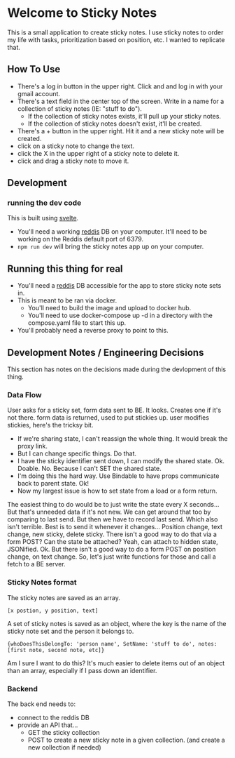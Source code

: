 # Welcome to Sticky Notes

This is a small application to create sticky notes. 
I use sticky notes to order my life with tasks, prioritization based on position, etc.
I wanted to replicate that. 

## How To Use

* There's a log in button in the upper right. Click and and log in with your gmail account. 
* There's a text field in the center top of the screen. Write in a name for a collection of sticky notes (IE: "stuff to do"). 
    * If the collection of sticky notes exists, it'll pull up your sticky notes. 
    * If the collection of sticky notes doesn't exist, it'll be created. 
* There's a + button in the upper right. Hit it and a new sticky note will be created.
* click on a sticky note to change the text.
* click the X in the upper right of a sticky note to delete it. 
* click and drag a sticky note to move it. 

## Development

### running the dev code

This is built using [svelte](https://svelte.dev/). 

* You'll need a working [reddis](https://redis.io/) DB on your computer. It'll need to be working on the Reddis default port of 6379. 
* `npm run dev` will bring the sticky notes app up on your computer. 


## Running this thing for real

* You'll need a [reddis](https://redis.io/) DB accessible for the app to store sticky note sets in.
* This is meant to be ran via docker. 
    * You'll need to build the image and upload to docker hub. 
    * You'll need to use docker-compose up -d in a directory with the compose.yaml file to start this up. 
* You'll probably need a reverse proxy to point to this. 


## Development Notes / Engineering Decisions

This section has notes on the decisions made during the devlopment of this thing. 


### Data Flow

User asks for a sticky set, form data sent to BE. It looks. Creates one if it's not there. 
form data is returned, used to put stickies up. 
user modifies stickies, here's the tricksy bit. 
* If we're sharing state, I can't reassign the whole thing. It would break the proxy link. 
* But I can change specific things. Do that. 
* I have the sticky identifier sent down, I can modify the shared state. Ok. Doable. No. Because I can't SET the shared state.
* I'm doing this the hard way. Use Bindable to have props communicate back to parent state. Ok! 
* Now my largest issue is how to set state from a load or a form return. 


The easiest thing to do would be to just write the state every X seconds...
But that's unneeded data if it's not new. We can get around that too by comparing to last send. But then we have to record last send. Which also isn't terrible. 
Best is to send it whenever it changes... Position change, text change, new sticky, delete sticky. 
There isn't a good way to do that via a form POST? Can the state be attached? Yeah, can attach to hidden state, JSONified. Ok.
But there isn't a good way to do a form POST on position change, on text change. So, let's just write functions for those and call a fetch to a BE server. 

### Sticky Notes format

The sticky notes are saved as an array. 

`[x postion, y position, text]`

A set of sticky notes is saved as an object, where the key is the name of the sticky note set and the person it belongs to.

`{whoDoesThisBelongTo: 'person name', SetName: 'stuff to do', notes: [first note, second note, etc]}`

Am I sure I want to do this? It's much easier to delete items out of an object than an array, especially if I pass down an identifier.

### Backend

The back end needs to:

* connect to the reddis DB
* provide an API that...
    * GET the sticky collection
    * POST to create a new sticky note in a given collection. (and create a new collection if needed)
